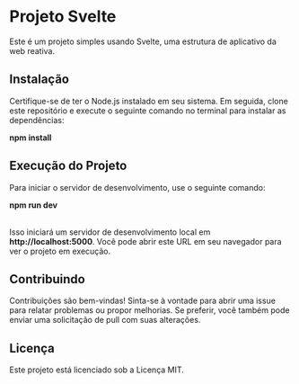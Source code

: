 <h1>Projeto Svelte</h1>
<p>Este é um projeto simples usando Svelte, uma estrutura de aplicativo da web reativa.</p>

<h2>Instalação</h2>
<p>Certifique-se de ter o Node.js instalado em seu sistema. Em seguida, clone este repositório e execute o seguinte comando no terminal para instalar as dependências:</p>
<strong>npm install</strong>

<h2>Execução do Projeto</h2>
<p>Para iniciar o servidor de desenvolvimento, use o seguinte comando:</p>
<strong>npm run dev</strong><br><br>
<p>Isso iniciará um servidor de desenvolvimento local em <b>http://localhost:5000</b>. Você pode abrir este URL em seu navegador para ver o projeto em execução.</p>

<h2>Contribuindo</h2>
<p>Contribuições são bem-vindas! Sinta-se à vontade para abrir uma issue para relatar problemas ou propor melhorias. Se preferir, você também pode enviar uma solicitação de pull com suas alterações.</p>

<h2>Licença</h2>
<p>Este projeto está licenciado sob a Licença MIT.</p>
